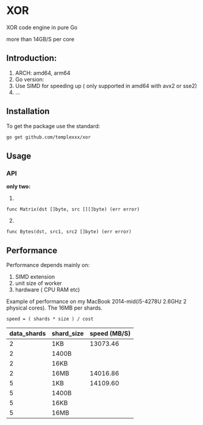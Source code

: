 # XOR

XOR code engine in pure Go

more than 14GB/S per core

## Introduction:

1. ARCH: amd64, arm64
2. Go version:
3. Use SIMD for speeding up ( only supported in amd64 with avx2 or sse2)
4. ...

## Installation
To get the package use the standard:
```bash
go get github.com/templexxx/xor
```

## Usage

### API

**only two:**

1.
```
func Matrix(dst []byte, src [][]byte) (err error)
```
2.
```
func Bytes(dst, src1, src2 []byte) (err error)
```

## Performance

Performance depends mainly on:

1. SIMD extension
2. unit size of worker
3. hardware ( CPU RAM etc)

Example of performance on my MacBook 2014-mid(i5-4278U 2.6GHz 2 physical cores). The 16MB per shards.
```
speed = ( shards * size ) / cost
```
| data_shards    | shard_size |speed (MB/S) |
|----------|----|-----|
| 2       |1KB|13073.46  |
|2|1400B||
|2|16KB||
| 2       | 16MB|14016.86 |
| 5       |1KB| 14109.60 |
|5|1400B||
|5|16KB||
|5| 16MB||
